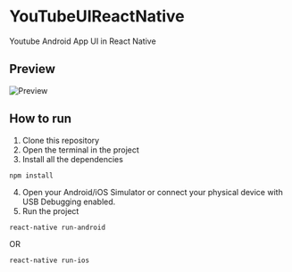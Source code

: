 # YouTubeUIReactNative
Youtube Android App UI in React Native

## Preview

![Preview](https://preview.ibb.co/dnkqrT/Screenshot_2018_05_19_10_08_16_514_com_youtubeuireactnative.png)

## How to run
1. Clone this repository 
2. Open the terminal in the project
3. Install all the dependencies
```
npm install
```
4. Open your Android/iOS Simulator or connect your physical device with USB Debugging enabled.
5. Run the project
```
react-native run-android
```
OR
```
react-native run-ios
```

